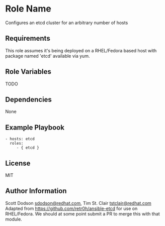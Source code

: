 Role Name
=========

Configures an etcd cluster for an arbitrary number of hosts

Requirements
------------

This role assumes it's being deployed on a RHEL/Fedora based host with package
named 'etcd' available via yum.

Role Variables
--------------

TODO

Dependencies
------------

None

Example Playbook
----------------

    - hosts: etcd
      roles:
         - { etcd }

License
-------

MIT

Author Information
------------------

Scott Dodson <sdodson@redhat.com>, Tim St. Clair <tstclair@redhat.com>
Adapted from https://github.com/retr0h/ansible-etcd for use on RHEL/Fedora. We
should at some point submit a PR to merge this with that module.

